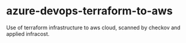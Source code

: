 # azure-devops-terraform-to-aws
Use of terraform infrastructure to aws cloud, scanned by checkov and applied infracost.
